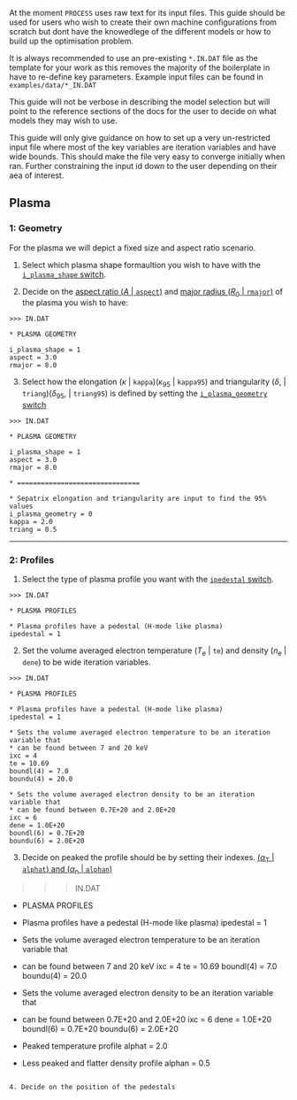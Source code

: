 At the moment `PROCESS` uses raw text for its input files. This guide should be used for users who wish to create their own machine configurations from scratch but dont have the knowedlege of the different models or how to build up the optimisation problem.

It is always recommended to use an pre-existing `*.IN.DAT` file as the template for your work as this removes the majority of the boilerplate in have to re-define key parameters. Example input files can be found in `examples/data/*_IN.DAT`

This guide will not be verbose in describing the model selection but will point to the reference sections of the docs for the user to decide on what models they may wish to use. 

This guide will only give guidance on how to set up a very un-restricted input file where most of the key variables are iteration variables and have wide bounds. This should make the file very easy to converge initially when ran. Further constraining the input id down to the user depending on their aea of interest.

## Plasma

### 1: Geometry

For the plasma we will depict a fixed size and aspect ratio scenario.

1. Select which plasma shape formaultion you wish to have with the [`i_plasma_shape` switch](../physics-models/plasma_geometry.md).

2. Decide on the [aspect ratio ($A$ | `aspect`)](https://euro-fusion.org/glossary/aspect-ratio/) and [major radius ($R_0$ | `rmajor`)](https://euro-fusion.org/glossary/aspect-ratio/) of the plasma you wish to have:

```
>>> IN.DAT

* PLASMA GEOMETRY

i_plasma_shape = 1
aspect = 3.0
rmajor = 8.0

```

3. Select how the elongation ($\kappa$ | `kappa`)($\kappa_{95}$ | `kappa95`) and triangularity ($\delta$, | `triang`)($\delta_{95}$, | `triang95`) is defined by setting the [`i_plasma_geometry` switch](../physics-models/plasma_geometry.md#plasma-geometry-parameters-plasma_geometry)

```
>>> IN.DAT

* PLASMA GEOMETRY

i_plasma_shape = 1
aspect = 3.0
rmajor = 8.0

* ===============================

* Sepatrix elongation and triangularity are input to find the 95% values
i_plasma_geometry = 0
kappa = 2.0
triang = 0.5

```

--------------------

### 2: Profiles

1. Select the type of plasma profile you want with the [`ipedestal` switch](../physics-models/profiles/plasma_profiles.md).

```
>>> IN.DAT

* PLASMA PROFILES

* Plasma profiles have a pedestal (H-mode like plasma)
ipedestal = 1

```

2. Set the volume averaged electron temperature ($T_{\text{e}}$ | `te`) and density ($n_{\text{e}}$ | `dene`) to be wide iteration variables.

```
>>> IN.DAT

* PLASMA PROFILES

* Plasma profiles have a pedestal (H-mode like plasma)
ipedestal = 1

* Sets the volume averaged electron temperature to be an iteration variable that 
* can be found between 7 and 20 keV
ixc = 4 
te = 10.69
boundl(4) = 7.0
boundu(4) = 20.0

* Sets the volume averaged electron density to be an iteration variable that 
* can be found between 0.7E+20 and 2.0E+20
ixc = 6
dene = 1.0E+20
boundl(6) = 0.7E+20
boundu(6) = 2.0E+20

```

3. Decide on peaked the profile should be by setting their indexes. [($\alpha_{\text{T}}$ | `alphat`) and ($\alpha_{\text{n}}$ | `alphan`)](../physics-models/profiles/plasma_profiles.md#pedestal-profile--h-mode)

>>> IN.DAT

* PLASMA PROFILES

* Plasma profiles have a pedestal (H-mode like plasma)
ipedestal = 1

* Sets the volume averaged electron temperature to be an iteration variable that 
* can be found between 7 and 20 keV
ixc = 4 
te = 10.69
boundl(4) = 7.0
boundu(4) = 20.0

* Sets the volume averaged electron density to be an iteration variable that 
* can be found between 0.7E+20 and 2.0E+20
ixc = 6
dene = 1.0E+20
boundl(6) = 0.7E+20
boundu(6) = 2.0E+20


* Peaked temperature profile
alphat = 2.0

* Less peaked and flatter density profile
alphan = 0.5


```

4. Decide on the position of the pedestals 